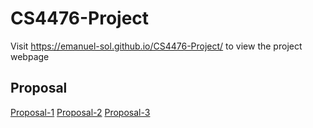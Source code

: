 # CS4476-Project
Visit https://emanuel-sol.github.io/CS4476-Project/ to view the project webpage

## Proposal

[Proposal-1](./docs/Proposal-1.png)
[Proposal-2](./docs/Proposal-2.png)
[Proposal-3](./docs/Proposal-3.png)
